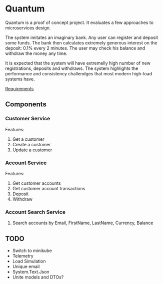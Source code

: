 # Quantum

Quantum is a proof of concept project. It evaluates a few approaches to microservices design.

The system imitates an imaginary bank.
Any user can register and deposit some funds.
The bank then calculates extremely generous interest on the deposit: 0.1% every 2 minutes.
The user may check his balance and withdraw the money any time.

It is expected that the system will have extremelly high number of new registrations, deposits and withdraws.
The system highlights the performance and consistency challendges that most modern high-load systems have.

[Requirements](/docs/Requirements.md)

## Components

### Customer Service
Features:
1. Get a customer
2. Create a customer
3. Update a customer

### Account Service
Features:
1. Get customer accounts
2. Get customer account transactions
3. Deposit
4. Withdraw

### Account Search Service
1. Search accounts by Email, FirstName, LastName, Currency, Balance

## TODO
- Switch to minikube
- Telemetry
- Load Simulation
- Unique email
- System.Text.Json
- Unite models and DTOs?